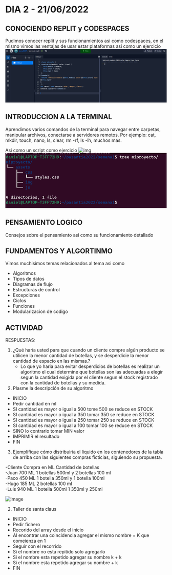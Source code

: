 #   DIA 2 - 21/06/2022

## CONOCIENDO REPLIT y CODESPACES
Pudimos conocer replit y sus funcionamientos asi como codespaces, en el mismo vimos las ventajas de usar estar plataformas
asi como un ejercicio 
    ![img](/assets/DIA2.PNG)

## INTRODUCCION A LA TERMINAL 
Aprendimos varios comandos de la terminal para navegar entre carpetas, manipular archivos, conectarse a servidores remotos.
Por ejemplo: cat, mkdir, touch, nano, ls, clear, rm -rf, ls -lh, muchos mas.

Asi como un script como ejercicio
 ![img](/assets/DIA2A.PNG)
 ![img](/assets/DIA2B.PNG)

 
## PENSAMIENTO LOGICO
Consejos sobre el pensamiento asi como su funcionamiento detallado

## FUNDAMENTOS Y ALGORTINMO 
Vimos muchisimos temas relacionados al tema asi como 
-   Algoritmos
-   Tipos de datos
-   Diagramas de flujo
-   Estructuras de control
-   Excepciones
-   Ciclos
-   Funciones
-   Modularizacion de codigo 

## ACTIVIDAD 
RESPUESTAS:
1. ¿Qué haría usted para que cuando un cliente compre algún producto se utilicen la menor cantidad de botellas, y se desperdicie la menor cantidad de espacio en las mismas.?
   - Lo que yo haria para evitar desperdicios de botellas es realizar un algoritmo el cual determine que botellas son las adecuadas a elegir segun la cantidad exigida       por el cliente segun el stock registrado con la cantidad de botellas y su medida.
2. Plasme la descripción de su algoritmo
- INICIO
- Pedir cantidad en ml  
- SI cantidad es mayor o igual a 500 tome 500 se reduce en STOCK
-  SI cantidad es mayor o igual a 350 tomar 350 se reduce en STOCK  
-  SI cantidad es mayor o igual a 250 tomar 250 se reduce en STOCK
-  SI cantidad es mayor o igual a 100 tomar 100 se reduce en STOCK
-  SINO lo contrario tomar MIN valor  
- IMPRIMIR el resultado
- FIN
3. Ejemplifique cómo distribuiría el liquido en los contenedores de la tabla de arriba 
con las siguientes compras ficticias, siguiendo su propuesta.

-Cliente	Compra en ML	Cantidad de botellas		
-Juan	700 ML	1 botellas 500ml y 2 botellas 100 ml										
-Paco	450 ML	1 botella 350ml y 1 botella 100ml										
-Hugo	185 ML	2 botellas 100 ml 										
-Luis	940 ML	1 botella 500ml 1 350ml y 250ml		
				
				
![image](https://user-images.githubusercontent.com/80118669/175406194-cd94fefa-3b44-47ff-8238-8f5202c195cd.png)


2. Taller de santa claus
-   INICIO
-   Pedir fichero 
-   Recorido del array desde el inicio
-   Al encontrar una coincidencia agregar el mismo nombre = K que comeienza en 1
-   Seguir con el recorrido
-   Si el nombre no esta repitido solo agregarlo
-   Si el nombre esta repetido agregar su nombre k + k
-   Si el nombre esta repetido agregar su nombre + k
-   FIN


